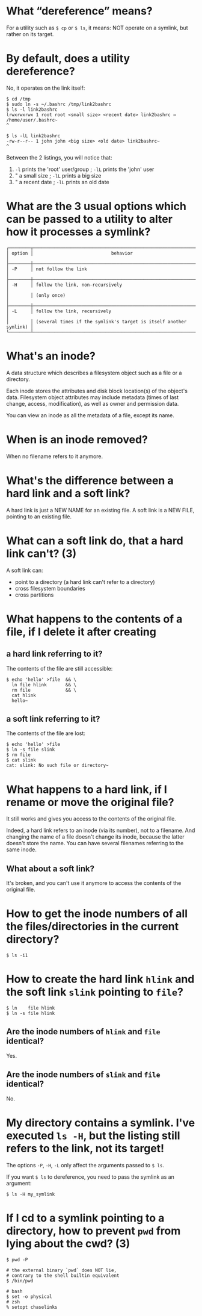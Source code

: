 # What “dereference” means?

For a utility such as `$ cp` or `$ ls`, it means:
NOT operate on a symlink, but rather on its target.

# By default, does a utility dereference?

No, it operates on the link itself:

    $ cd /tmp
    $ sudo ln -s ~/.bashrc /tmp/link2bashrc
    $ ls -l link2bashrc
    lrwxrwxrwx 1 root root <small size> <recent date> link2bashrc → /home/user/.bashrc~
    ^

    $ ls -lL link2bashrc
    -rw-r--r-- 1 john john <big size> <old date> link2bashrc~
    ^

Between the 2 listings, you will notice that:

   1. `-l` prints the 'root' user/group ; `-lL` prints the 'john' user
   2. "           a small size          ; `-lL` prints a big size
   3. "           a recent date         ; `-lL` prints an old date

# What are the 3 usual options which can be passed to a utility to alter how it processes a symlink?

    ┌────────┬───────────────────────────────────────────────────────────────────┐
    │ option │                             behavior                              │
    ├────────┼───────────────────────────────────────────────────────────────────┤
    │ -P     │ not follow the link                                               │
    ├────────┼───────────────────────────────────────────────────────────────────┤
    │ -H     │ follow the link, non-recursively                                  │
    │        │ (only once)                                                       │
    ├────────┼───────────────────────────────────────────────────────────────────┤
    │ -L     │ follow the link, recursively                                      │
    │        │ (several times if the symlink's target is itself another symlink) │
    └────────┴───────────────────────────────────────────────────────────────────┘

#
# What's an inode?

A  data structure  which describes  a  filesystem object  such  as a  file or  a
directory.

Each inode  stores the  attributes and  disk block  location(s) of  the object's
data.
Filesystem object attributes may include metadata (times of last change, access,
modification), as well as owner and permission data.

You can view an inode as all the metadata of a file, except its name.

# When is an inode removed?

When no filename refers to it anymore.

#
# What's the difference between a hard link and a soft link?

A hard link is just a NEW NAME for an existing file.
A soft link is a NEW FILE, pointing to an existing file.

# What can a soft link do, that a hard link can't?  (3)

A soft link can:

   - point to a directory (a hard link can't refer to a directory)
   - cross filesystem boundaries
   - cross partitions

#
# What happens to the contents of a file, if I delete it after creating
## a hard link referring to it?

The contents of the file are still accessible:

    $ echo 'hello' >file  && \
      ln file hlink       && \
      rm file             && \
      cat hlink
      hello~

## a soft link referring to it?

The contents of the file are lost:

    $ echo 'hello' >file
    $ ln -s file slink
    $ rm file
    $ cat slink
    cat: slink: No such file or directory~

#
# What happens to a hard link, if I rename or move the original file?

It still works and gives you access to the contents of the original file.

Indeed, a hard link refers to an inode (via its number), not to a filename.
And changing  the name of  a file doesn't change  its inode, because  the latter
doesn't store the name.
You can have several filenames referring to the same inode.

## What about a soft link?

It's broken, and you can't use it anymore to access the contents of the original
file.

##
# How to get the inode numbers of all the files/directories in the current directory?

    $ ls -i1

##
# How to create the hard link `hlink` and the soft link `slink` pointing to `file`?

    $ ln    file hlink
    $ ln -s file hlink

## Are the inode numbers of `hlink` and `file` identical?

Yes.

## Are the inode numbers of `slink` and `file` identical?

No.

#
# My directory contains a symlink. I've executed `ls -H`, but the listing still refers to the link, not its target!

The options `-P`, `-H`, `-L` only affect the arguments passed to `$ ls`.

If you want `$ ls` to dereference, you need to pass the symlink as an argument:

    $ ls -H my_symlink

# If I cd to a symlink pointing to a directory, how to prevent `pwd` from lying about the cwd?  (3)

    $ pwd -P

    # the external binary `pwd` does NOT lie,
    # contrary to the shell builtin equivalent
    $ /bin/pwd

    # bash
    $ set -o physical
    # zsh
    % setopt chaselinks

